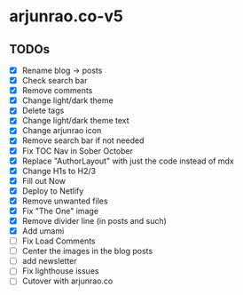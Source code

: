 # arjunrao.co-v5

## TODOs

- [x] Rename blog -> posts
- [x] Check search bar
- [x] Remove comments
- [x] Change light/dark theme
- [x] Delete tags
- [x] Change light/dark theme text
- [x] Change arjunrao icon
- [x] Remove search bar if not needed
- [x] Fix TOC Nav in Sober October
- [x] Replace "AuthorLayout" with just the code instead of mdx
- [x] Change H1s to H2/3
- [x] Fill out Now
- [x] Deploy to Netlify
- [x] Remove unwanted files
- [x] Fix "The One" image
- [x] Remove divider line (in posts and such)
- [x] Add umami
- [ ] Fix Load Comments
- [ ] Center the images in the blog posts
- [ ] add newsletter
- [ ] Fix lighthouse issues
- [ ] Cutover with arjunrao.co
